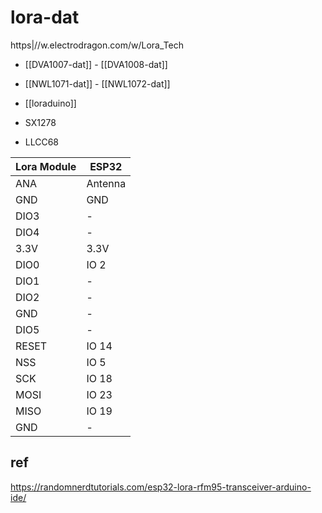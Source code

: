 
# lora-dat

https|//w.electrodragon.com/w/Lora_Tech

- [[DVA1007-dat]] - [[DVA1008-dat]]

- [[NWL1071-dat]] - [[NWL1072-dat]]

- [[loraduino]]


- SX1278
- LLCC68

| Lora Module | ESP32   |
| ----------- | ------- |
| ANA         | Antenna |
| GND         | GND     |
| DIO3        | -       |
| DIO4        | -       |
| 3.3V        | 3.3V    |
| DIO0        | IO 2    |
| DIO1        | -       |
| DIO2        | -       |
| GND         | -       |
| DIO5        | -       |
| RESET       | IO 14   |
| NSS         | IO 5    |
| SCK         | IO 18   |
| MOSI        | IO 23   |
| MISO        | IO 19   |
| GND         | -       |




## ref 

https://randomnerdtutorials.com/esp32-lora-rfm95-transceiver-arduino-ide/